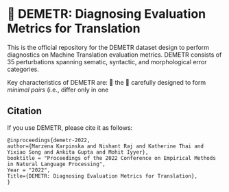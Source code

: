 #  :ear_of_rice: DEMETR: Diagnosing Evaluation Metrics for Translation
This is the official repository for the DEMETR dataset design to perform diagnostics on Machine Translation evaluation metrics. DEMETR consists of 35 perturbations spanning sematic, syntactic, and morphological error categories.

Key characteristics of DEMETR are:
  :hibiscus: the 
  :hibiscus: carefully designed to form _minimal pairs_ (i.e., differ only in one 


## Citation

If you use DEMETR, please cite it as follows:

```
@inproceedings{demetr-2022,
author={Marzena Karpinska and Nishant Raj and Katherine Thai and Yixiao Song and Ankita Gupta and Mohit Iyyer},
booktitle = "Proceedings of the 2022 Conference on Empirical Methods in Natural Language Processing",
Year = "2022",
Title={DEMETR: Diagnosing Evaluation Metrics for Translation},
}
```
